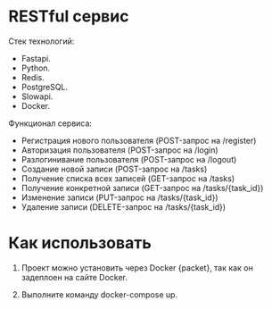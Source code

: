 # RESTful сервис

Стек технологий:

+ Fastapi.
+ Python.
+ Redis.
+ PostgreSQL.
+ Slowapi.
+ Docker.

Функционал сервиса:

- Регистрация нового пользователя (POST-запрос на /register)
- Авторизация пользователя (POST-запрос на /login)
- Разлогинивание пользователя (POST-запрос на /logout)
- Создание новой записи (POST-запрос на /tasks)
- Получение списка всех записей (GET-запрос на /tasks)
- Получение конкретной записи (GET-запрос на /tasks/{task_id})
- Изменение записи (PUT-запрос на /tasks/{task_id})
- Удаление записи (DELETE-запрос на /tasks/{task_id})

# Как использовать

1. Проект можно установить через Docker {packet}, так как он задеплоен на сайте Docker.

2. Выполните команду docker-compose up.
